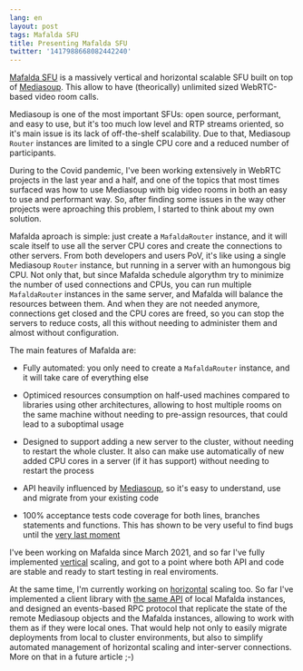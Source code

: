 ```yaml
---
lang: en
layout: post
tags: Mafalda SFU
title: Presenting Mafalda SFU
twitter: '1417988668082442240'
---
```


[Mafalda SFU](https://github.com/Mafalda-SFU) is a massively vertical and
horizontal scalable SFU built on top of [Mediasoup](https://mediasoup.org/).
This allow to have (theorically) unlimited sized WebRTC-based video room calls.

Mediasoup is one of the most important SFUs: open source, performant, and easy
to use, but it's too much low level and RTP streams oriented, so it's main issue
is its lack of off-the-shelf scalability. Due to that, Mediasoup `Router`
instances are limited to a single CPU core and a reduced number of participants.

During to the Covid pandemic, I've been working extensively in WebRTC projects
in the last year and a half, and one of the topics that most times surfaced was
how to use Mediasoup with big video rooms in both an easy to use and performant
way. So, after finding some issues in the way other projects were aproaching
this problem, I started to think about my own solution.

Mafalda aproach is simple: just create a `MafaldaRouter` instance, and it will
scale itself to use all the server CPU cores and create the connections to other
servers. From both developers and users PoV, it's like using a single Mediasoup
`Router` instance, but running in a server with an humongous big CPU. Not only
that, but since Mafalda schedule algorythm try to minimize the number of used
connections and CPUs, you can run multiple `MafaldaRouter` instances in the same
server, and Mafalda will balance the resources between them. And when they are
not needed anymore, connections get closed and the CPU cores are freed, so you
can stop the servers to reduce costs, all this without needing to administer
them and almost without configuration.

The main features of Mafalda are:

- Fully automated: you only need to create a `MafaldaRouter` instance, and it
  will take care of everything else

- Optimiced resources consumption on half-used machines compared to libraries
  using other architectures, allowing to host multiple rooms on the same machine
  without needing to pre-assign resources, that could lead to a suboptimal usage

- Designed to support adding a new server to the cluster, without needing to
  restart the whole cluster. It also can make use automatically of new added CPU
  cores in a server (if it has support) without needing to restart the process

- API heavily influenced by [Mediasoup](https://mediasoup.org/), so it's easy
  to understand, use and migrate from your existing code

- 100% acceptance tests code coverage for both lines, branches statements and
  functions. This has shown to be very useful to find bugs until the
  [very last moment](https://twitter.com/el_piranna/status/1400401650993532929)

I've been working on Mafalda since March 2021, and so far I've fully implemented
[vertical](https://en.wikipedia.org/wiki/Scalability#Vertical_or_scale_up)
scaling, and got to a point where both API and code are stable and ready to
start testing in real enviroments.

At the same time, I'm currently working on
[horizontal](https://en.wikipedia.org/wiki/Scalability#Horizontal_or_scale_out)
scaling too. So far I've implemented a client library with
[the same API](https://twitter.com/mafalda_sfu/status/1417030937674665984) of
local Mafalda instances, and designed an events-based RPC protocol that
replicate the state of the remote Mediasoup objects and the Mafalda instances,
allowing to work with them as if they were local ones. That would help not only
to easily migrate deployments from local to cluster environments, but also to
simplify automated management of horizontal scaling and inter-server
connections. More on that in a future article ;-)
